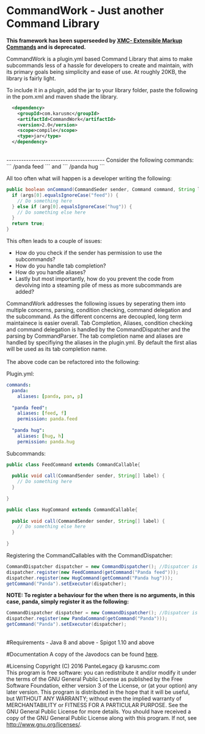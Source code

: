 # CommandWork - Just another Command Library

<b> This framework has been superseeded by <a href = "https://github.com/Pante/XMC-Toolkit"/>XMC- Extensible Markup Commands</a> and is deprecated.</b>

CommandWork is a plugin.yml based Command Library that aims to make subcommands less of a hassle for developers to create and maintain, with its primary goals being simplicity and ease of use. At roughly 20KB, the library is fairly light.

To include it in a plugin, add the jar to your library folder, paste the following in the pom.xml and maven shade the library.
```xml
  <dependency>
    <groupId>com.karusmc</groupId>
    <artifactId>CommandWork</artifactId>
    <version>2.0</version>
    <scope>compile</scope>
    <type>jar</type>
  </dependency>
```
<br>
----------------------------------------
Consider the following commands:
```
/panda feed
```
and 
```
/panda hug
```

All too often what will happen is a developer writing the following:
```java
public boolean onCommand(CommandSeder sender, Command command, String label, String[] args) {
  if (args[0].equalsIgnoreCase("feed")) {
    // Do something here
  } else if (arg[0].equalsIgnoreCase("hug")) {
    // Do something else here
  }
  return true;
}
```
This often leads to a couple of issues:
- How do you check if the sender has permission to use the subcommands?
- How do you handle tab completion?
- How do you handle aliases?
- Lastly but most importantly, how do you prevent the code from devolving into a steaming pile of mess as more subcommands are added?

CommandWork addresses the following issues by seperating them into multiple concerns, parsing, condition checking, command delegation and the subcommand. As the different concerns are decoupled, long term maintainece is easier overall. Tab Completion, Aliases, condition checking and command delegation is handled by the CommandDispatcher and the parsing by CommandParser. The tab completion name and aliases are handled by specifiying the aliases in the plugin.yml. By default the first alias will be used as its tab completion name. 
<br> <br>
The above code can be refactored into the following:

Plugin.yml:
```yml
commands:
  panda:
    aliases: [panda, pan, p]
    
  "panda feed":
    aliases: [feed, f]
    permission: panda.feed
    
  "panda hug":
    aliases: [hug, h]
    permission: panda.hug
```
    
Subcommands:
```java
public class FeedCommand extends CommandCallable{
  
  public void call(CommandSender sender, String[] label) {
    // Do something here
  }
  
}

public class HugCommand extends CommandCallable{
  
  public void call(CommandSender sender, String[] label) {
    // Do something else here
  }
  
}
```

Registering the CommandCallables with the CommandDispatcher:
```java
CommandDispatcher dispatcher = new CommandDispatcher(); //Dispatcer is instaniated with the default CommandParser
dispatcher.register(new FeedCommand(getCommand("Panda feed")));
dispatcher.register(new HugCommand(getCommand("Panda hug")));
getCommand("Panda").setExecutor(dispatcher);
```

<b> NOTE:
To register a behaviour for the when there is no arguments, in this case, panda, simply register it as the following: </b>
```java
CommandDispatcher dispatcher = new CommandDispatcher(); //Dispatcer is instaniated with the default CommandParser
dispatcher.register(new PandaCommand(getCommand("Panda")));
getCommand("Panda").setExecutor(dispatcher);
```
<br>
#Requirements
- Java 8 and above
- Spigot 1.10 and above
<br>

#Documentation
A copy of the Javodocs can be found [here](https://pante.github.io/CommandWork/).

#Licensing
Copyright (C) 2016 PanteLegacy @ karusmc.com <br>
This program is free software: you can redistribute it and/or modify it under the terms of the GNU General Public License as published by the Free Software Foundation, either version 3 of the License, or (at your option) any later version. This program is distributed in the hope that it will be useful, but WITHOUT ANY WARRANTY; without even the implied warranty of MERCHANTABILITY or FITNESS FOR A PARTICULAR PURPOSE. See the GNU General Public License for more details. You should have received a copy of the GNU General Public License along with this program. If not, see <http://www.gnu.org/licenses/>.
